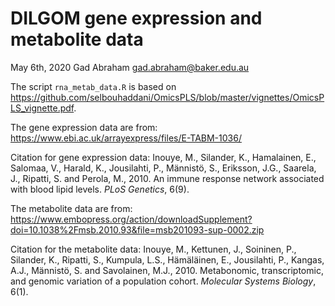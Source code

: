 
# DILGOM gene expression and metabolite data

May 6th, 2020
Gad Abraham gad.abraham@baker.edu.au

The script `rna_metab_data.R` is based on
https://github.com/selbouhaddani/OmicsPLS/blob/master/vignettes/OmicsPLS_vignette.pdf.

The gene expression data are from:
https://www.ebi.ac.uk/arrayexpress/files/E-TABM-1036/

Citation for gene expression data:
Inouye, M., Silander, K., Hamalainen, E., Salomaa, V., Harald, K., Jousilahti,
P., Männistö, S., Eriksson, J.G., Saarela, J., Ripatti, S. and Perola, M.,
2010. An immune response network associated with blood lipid levels. _PLoS
Genetics_, 6(9).

The metabolite data are from:
https://www.embopress.org/action/downloadSupplement?doi=10.1038%2Fmsb.2010.93&file=msb201093-sup-0002.zip

Citation for the metabolite data: Inouye, M., Kettunen, J., Soininen, P., Silander, K., Ripatti, S., Kumpula,
L.S., Hämäläinen, E., Jousilahti, P., Kangas, A.J., Männistö, S. and
Savolainen, M.J., 2010. Metabonomic, transcriptomic, and genomic variation of
a population cohort. _Molecular Systems Biology_, 6(1).


